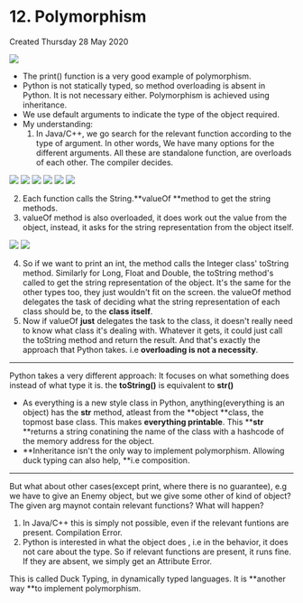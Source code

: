 # 12. Polymorphism
Created Thursday 28 May 2020

![](pasted_image%2013.png)

* The print() function is a very good example of polymorphism.
* Python is not statically typed, so method overloading is absent in Python. It is not necessary either. Polymorphism is achieved using inheritance.
* We use default arguments to indicate the type of the object required.
* My understanding: 
	1. In Java/C++, we go search for the relevant function according to the type of argument. In other words, We have many options for the different arguments. All these are standalone function, are overloads of each other. The compiler decides.

![](pasted_image007.png)
![](pasted_image002%205.png)
![](pasted_image003%203.png)
![](pasted_image004%202.png)
![](pasted_image005%201.png)
![](pasted_image006%201.png)

2. Each function calls the String.**valueOf **method to get the string methods.
3. valueOf method is also overloaded, it does work out the value from the object, instead, it asks for the string representation from the object itself.

![](pasted_image008.png)
![](pasted_image009.png)

4. So if we want to print an int, the method calls the Integer class' toString method. Similarly for Long, Float and Double, the toString method's called to get the string representation of the object. It's the same for the other types too, they just wouldn't fit on the screen. the valueOf method delegates the task of deciding what the string representation of each class should be, to the **class itself**.
5. Now if valueOf **just** delegates the task to the class, it doesn't really need to know what class it's dealing with. Whatever it gets, it could just call the toString method and return the result. And that's exactly the approach that Python takes. i.e **overloading is not a necessity**.


*****

Python takes a very different approach: It focuses on what something does instead of what type it is.
the **toString()** is equivalent to **__str__()**

* As everything is a new style class in Python, anything(everything is an object) has the __str__ method, atleast from the **object **class, the topmost base class. This makes **everything printable**. This **__str__ **returns a string conatining the name of the class with a hashcode of the memory address for the object.
* **Inheritance isn't the only way to implement polymorphism. Allowing duck typing can also help, **i.e composition.


*****

But what about other cases(except print, where there is no guarantee), e.g we have to give an Enemy object, but we give some other of kind of object? The given arg maynot contain relevant functions? What will happen?

1. In Java/C++ this is simply not possible, even if the relevant funtions are present. Compilation Error.
2. Python is interested in what the object does , i.e in the behavior, it does not care about the type. So if relevant functions are present, it runs fine. If they are absent, we simply get an Attribute Error.

This is called Duck Typing, in dynamically typed languages. It is **another way **to implement polymorphism.

